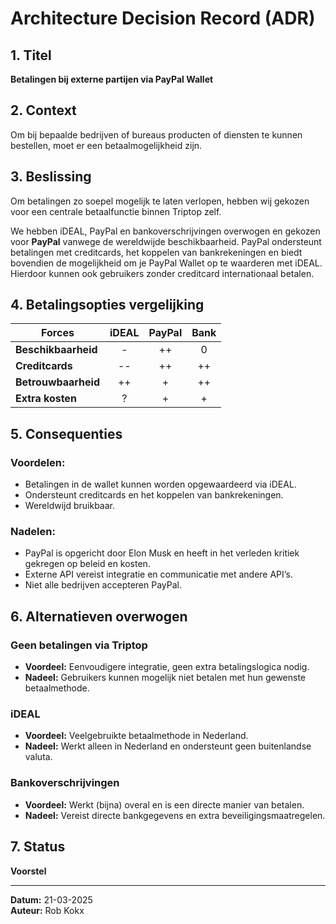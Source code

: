 # Architecture Decision Record (ADR)

## 1. Titel
**Betalingen bij externe partijen via PayPal Wallet**

## 2. Context
Om bij bepaalde bedrijven of bureaus producten of diensten te kunnen bestellen, moet er een betaalmogelijkheid zijn.

## 3. Beslissing
Om betalingen zo soepel mogelijk te laten verlopen, hebben wij gekozen voor een centrale betaalfunctie binnen Triptop zelf.

We hebben iDEAL, PayPal en bankoverschrijvingen overwogen en gekozen voor **PayPal** vanwege de wereldwijde beschikbaarheid. PayPal ondersteunt betalingen met creditcards, het koppelen van bankrekeningen en biedt bovendien de mogelijkheid om je PayPal Wallet op te waarderen met iDEAL. Hierdoor kunnen ook gebruikers zonder creditcard internationaal betalen.

## 4. Betalingsopties vergelijking

| Forces              | iDEAL | PayPal | Bank |
|---------------------|:-----:|:------:|:----:|
| **Beschikbaarheid** | -   | ++     | 0    |
| **Creditcards**     | --  | ++     | ++   |
| **Betrouwbaarheid** | ++  | +      | ++   |
| **Extra kosten**    | ?   | +      | +    |

## 5. Consequenties

### **Voordelen:**
- Betalingen in de wallet kunnen worden opgewaardeerd via iDEAL.
- Ondersteunt creditcards en het koppelen van bankrekeningen.
- Wereldwijd bruikbaar.

### **Nadelen:**
- PayPal is opgericht door Elon Musk en heeft in het verleden kritiek gekregen op beleid en kosten.
- Externe API vereist integratie en communicatie met andere API’s.
- Niet alle bedrijven accepteren PayPal.

## 6. Alternatieven overwogen

### **Geen betalingen via Triptop**
- **Voordeel:** Eenvoudigere integratie, geen extra betalingslogica nodig.
- **Nadeel:** Gebruikers kunnen mogelijk niet betalen met hun gewenste betaalmethode.

### **iDEAL**
- **Voordeel:** Veelgebruikte betaalmethode in Nederland.
- **Nadeel:** Werkt alleen in Nederland en ondersteunt geen buitenlandse valuta.

### **Bankoverschrijvingen**
- **Voordeel:** Werkt (bijna) overal en is een directe manier van betalen.
- **Nadeel:** Vereist directe bankgegevens en extra beveiligingsmaatregelen.

## 7. Status
**Voorstel**

---

**Datum:** 21-03-2025  
**Auteur:** Rob Kokx
